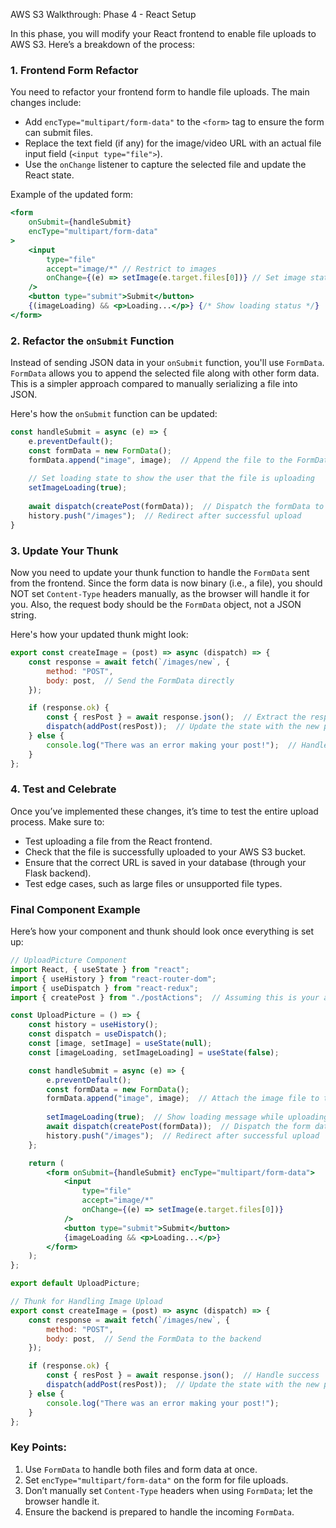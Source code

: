 AWS S3 Walkthrough: Phase 4 - React Setup

In this phase, you will modify your React frontend to enable file uploads to AWS S3. Here’s a breakdown of the process:

### 1. **Frontend Form Refactor**
You need to refactor your frontend form to handle file uploads. The main changes include:
- Add `encType="multipart/form-data"` to the `<form>` tag to ensure the form can submit files.
- Replace the text field (if any) for the image/video URL with an actual file input field (`<input type="file">`).
- Use the `onChange` listener to capture the selected file and update the React state.

Example of the updated form:

```jsx
<form 
    onSubmit={handleSubmit}
    encType="multipart/form-data"
>
    <input
        type="file"
        accept="image/*" // Restrict to images
        onChange={(e) => setImage(e.target.files[0])} // Set image state to the selected file
    />
    <button type="submit">Submit</button>
    {(imageLoading) && <p>Loading...</p>} {/* Show loading status */}
</form>
```

### 2. **Refactor the `onSubmit` Function**
Instead of sending JSON data in your `onSubmit` function, you'll use `FormData`. `FormData` allows you to append the selected file along with other form data. This is a simpler approach compared to manually serializing a file into JSON.

Here's how the `onSubmit` function can be updated:

```jsx
const handleSubmit = async (e) => {
    e.preventDefault();
    const formData = new FormData();
    formData.append("image", image);  // Append the file to the FormData object
    
    // Set loading state to show the user that the file is uploading
    setImageLoading(true);
    
    await dispatch(createPost(formData));  // Dispatch the formData to create a post
    history.push("/images");  // Redirect after successful upload
}
```

### 3. **Update Your Thunk**
Now you need to update your thunk function to handle the `FormData` sent from the frontend. Since the form data is now binary (i.e., a file), you should NOT set `Content-Type` headers manually, as the browser will handle it for you. Also, the request body should be the `FormData` object, not a JSON string.

Here's how your updated thunk might look:

```jsx
export const createImage = (post) => async (dispatch) => {
    const response = await fetch(`/images/new`, {
        method: "POST",
        body: post,  // Send the FormData directly
    });

    if (response.ok) {
        const { resPost } = await response.json();  // Extract the response if the upload is successful
        dispatch(addPost(resPost));  // Update the state with the new post
    } else {
        console.log("There was an error making your post!");  // Handle errors
    }
};
```

### 4. **Test and Celebrate**
Once you’ve implemented these changes, it’s time to test the entire upload process. Make sure to:
- Test uploading a file from the React frontend.
- Check that the file is successfully uploaded to your AWS S3 bucket.
- Ensure that the correct URL is saved in your database (through your Flask backend).
- Test edge cases, such as large files or unsupported file types.

### Final Component Example

Here’s how your component and thunk should look once everything is set up:

```jsx
// UploadPicture Component
import React, { useState } from "react";
import { useHistory } from "react-router-dom";
import { useDispatch } from "react-redux";
import { createPost } from "./postActions";  // Assuming this is your action

const UploadPicture = () => {
    const history = useHistory();
    const dispatch = useDispatch();
    const [image, setImage] = useState(null);
    const [imageLoading, setImageLoading] = useState(false);

    const handleSubmit = async (e) => {
        e.preventDefault();
        const formData = new FormData();
        formData.append("image", image);  // Attach the image file to the form data
        
        setImageLoading(true);  // Show loading message while uploading
        await dispatch(createPost(formData));  // Dispatch the form data to the server
        history.push("/images");  // Redirect after successful upload
    };

    return (
        <form onSubmit={handleSubmit} encType="multipart/form-data">
            <input
                type="file"
                accept="image/*"
                onChange={(e) => setImage(e.target.files[0])}
            />
            <button type="submit">Submit</button>
            {imageLoading && <p>Loading...</p>}
        </form>
    );
};

export default UploadPicture;

// Thunk for Handling Image Upload
export const createImage = (post) => async (dispatch) => {
    const response = await fetch(`/images/new`, {
        method: "POST",
        body: post,  // Send the FormData to the backend
    });

    if (response.ok) {
        const { resPost } = await response.json();  // Handle success
        dispatch(addPost(resPost));  // Update the state with the new post
    } else {
        console.log("There was an error making your post!");
    }
};
```

### Key Points:
1. Use `FormData` to handle both files and form data at once.
2. Set `encType="multipart/form-data"` on the form for file uploads.
3. Don’t manually set `Content-Type` headers when using `FormData`; let the browser handle it.
4. Ensure the backend is prepared to handle the incoming `FormData`.